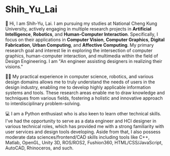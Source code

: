 # Shih_Yu_Lai

👋 Hi, I am Shih-Yu, Lai. I am pursuing my studies at National Cheng Kung University, actively engaging in multiple research projects in **Artificial Intelligence**, **Robotics**, and **Human-Computer Interaction**. Specifically, I focus on their applications in **Computer Vision**, **Computer Graphics**, **Digital Fabrication**, **Urban Computing**, and **Affective Computing**. My primary research goal and interest lie in exploring the intersection of computer graphics, human-computer interaction, and multimedia within the field of Design Engineering. I am "An engineer assisting designers in realizing their visions." 

🧑‍🎨 My practical experience in computer science, robotics, and various design domains allows me to truly understand the needs of users in the design industry, enabling me to develop highly applicable information systems and tools. These research areas enable me to draw knowledge and techniques from various fields, fostering a holistic and innovative approach to interdisciplinary problem-solving.

💻 I am a Python enthusiast who is also keen to learn other technical skills. I've had the opportunity to serve as a data engineer and HCI designer in various technical roles, which has provided me with a strong familiarity with user services and design tools developing. Aside from that, I also possess moderate data sciences/frontend/CAD skills including tools like C++, Matlab, OpenGL, Unity 3D, ROS/ROS2, Fushion360, HTML/CSS/JavaScript, AutoCAD, Rhinoceros, and such.
